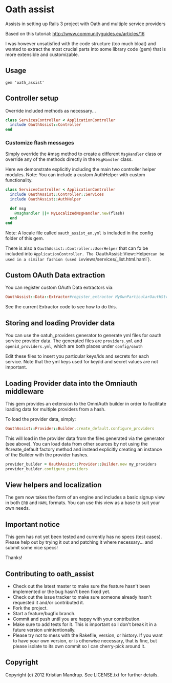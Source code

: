 # Oath assist

Assists in setting up Rails 3 project with Oath and multiple service providers

Based on this tutorial: http://www.communityguides.eu/articles/16

I was however unsatisfied with the code structure (too much bloat) and wanted to extract the most crucial parts into some library code (gem) that is more extensible and customizable.

## Usage

`gem 'oath_assist'`

## Controller setup

Override included methods as necessary...

```ruby
class ServicesController < ApplicationController
  include OauthAssist::Controller
end
```

### Customize flash messages

Simply override the #msg method to create a different `MsgHandler` class or override any of the methods directly in the `MsgHandler` class.

Here we demonstrate explicitly including the main two controller helper modules.
Note: You can include a custom AuthHelper with custom functionality.

```ruby
class ServicesController < ApplicationController
  include OauthAssist::Controller::Services
  include OauthAssist::AuthHelper

  def msg
    @msghandler ||= MyLocalizedMsgHandler.new(flash)
  end
end
```

Note: A locale file called `oauth_assist_en.yml` is included in the config folder of this gem.

There is also a `OauthAssist::Controller::UserHelper` that can fx be included into `ApplicationController. The `OauthAssist::View::Helper` can be used in a similar fashion (used in `views/services/_list.html.haml`).

## Custom OAuth Data extraction

You can register custom OAuth Data extractors via:

```ruby
OauthAssist::Data::Extractor#register_extractor MyOwnParticularOauthStrategyExtractor
```

See the current Extractor code to see how to do this.

## Storing and loading Provider data

You can use the oatuh_providers generator to generate yml files for oauth service provider data. The generated files are `providers.yml` and `openid_providers.yml`, which are both places under `config/oauth`

Edit these files to insert you particular keys/ids and secrets for each service.
Note that the yml keys used for key/id and secret values are not important.

## Loading Provider data into the Omniauth middleware

This gem provides an extension to the OmniAuth builder in order to facilitate loading data for multiple providers from a hash.

To load the provider data, simply:

```ruby
OauthAssist::Provider::Builder.create_default.configure_providers
```

This will load in the provider data from the files generated via the generator (see above). You can load data from other sources by not using the #create_default factory method and instead explicitly creating an instance of the Builder with the provider hashes.

```ruby
provider_builder = OauthAssist::Provider::Builder.new my_providers
provider_builder.configure_providers
```

## View helpers and localization

The gem now takes the form of an engine and includes a basic signup view in both `ERB` and `HAML` formats. You can use this view as a base to suit your own needs.

## Important notice

This gem has not yet been tested and currently has no specs (test cases). Please help out by trying it out and patching it where necessary... and submit some nice specs!

Thanks!

## Contributing to oath_assist
 
* Check out the latest master to make sure the feature hasn't been implemented or the bug hasn't been fixed yet.
* Check out the issue tracker to make sure someone already hasn't requested it and/or contributed it.
* Fork the project.
* Start a feature/bugfix branch.
* Commit and push until you are happy with your contribution.
* Make sure to add tests for it. This is important so I don't break it in a future version unintentionally.
* Please try not to mess with the Rakefile, version, or history. If you want to have your own version, or is otherwise necessary, that is fine, but please isolate to its own commit so I can cherry-pick around it.

## Copyright

Copyright (c) 2012 Kristian Mandrup. See LICENSE.txt for
further details.

